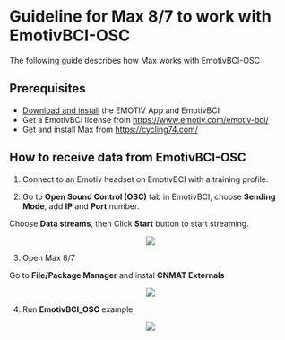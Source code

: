 # Guideline for Max 8/7 to work with EmotivBCI-OSC

The following guide describes how Max works with EmotivBCI-OSC

## Prerequisites
* [Download and install](https://www.emotiv.com/developer/) the EMOTIV App and EmotivBCI
* Get a EmotivBCI license from https://www.emotiv.com/emotiv-bci/
* Get and install Max from https://cycling74.com/

## How to receive data from EmotivBCI-OSC

1. Connect to an Emotiv headset on EmotivBCI with a training profile. 

2. Go to **Open Sound Control (OSC)** tab in EmotivBCI, choose **Sending Mode**, add **IP** and **Port** number.

Choose **Data streams**, then Click **Start** button to start streaming.

<p align="center">
  <img src="https://github.com/Emotiv/opensoundcontrol/blob/develop/docs/images/EmotivBCI_OSC.png">
</p>

3. Open Max 8/7

Go to **File/Package Manager** and instal **CNMAT Externals**

<p align="center">
  <img src="https://github.com/Emotiv/opensoundcontrol/blob/develop/docs/images/CNMAT_Externals.png">
</p>

4. Run **EmotivBCI_OSC** example

<p align="center">
  <img src="https://github.com/Emotiv/opensoundcontrol/blob/develop/docs/images/EmotivBCI_OSC_MAX8.png">
</p>
